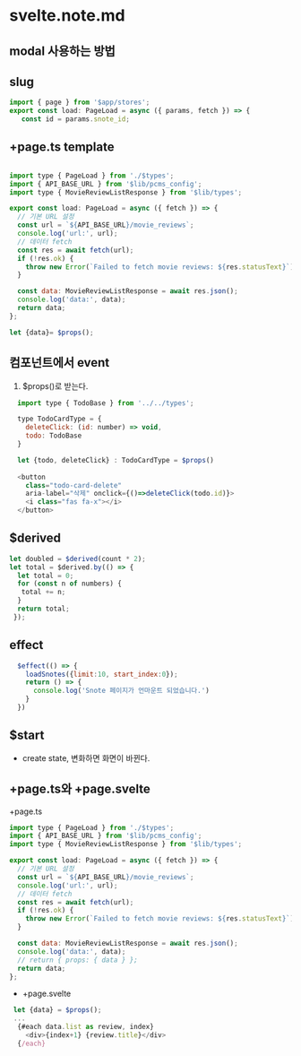 # svelte.note.md

## modal 사용하는 방법

## slug

```javascript
import { page } from '$app/stores';
export const load: PageLoad = async ({ params, fetch }) => {
   const id = params.snote_id;
```

## +page.ts template

```javascript

import type { PageLoad } from './$types';
import { API_BASE_URL } from '$lib/pcms_config';
import type { MovieReviewListResponse } from '$lib/types';

export const load: PageLoad = async ({ fetch }) => {
  // 기본 URL 설정
  const url = `${API_BASE_URL}/movie_reviews`;
  console.log('url:', url);
  // 데이터 fetch
  const res = await fetch(url);
  if (!res.ok) {
    throw new Error(`Failed to fetch movie reviews: ${res.statusText}`);
  }

  const data: MovieReviewListResponse = await res.json();
  console.log('data:', data);
  return data;
};

let {data}= $props();

```

## 컴포넌트에서 event

1. $props()로 받는다.

```javascript
  import type { TodoBase } from '../../types';

  type TodoCardType = { 
    deleteClick: (id: number) => void,
    todo: TodoBase 
  }

  let {todo, deleteClick} : TodoCardType = $props()
  
  <button 
    class="todo-card-delete" 
    aria-label="삭제" onclick={()=>deleteClick(todo.id)}>
    <i class="fas fa-x"></i>
  </button> 
```

## $derived

```javascript
let doubled = $derived(count * 2);
let total = $derived.by(() => {
  let total = 0;
  for (const n of numbers) {
   total += n;
  }
  return total;
 });
```

## effect

```javascript
  $effect(() => {
    loadSnotes({limit:10, start_index:0});
    return () => {
      console.log('Snote 페이지가 언마운트 되었습니다.')
    }
  })
```

## $start

- create state, 변화하면 화면이 바뀐다.

## +page.ts와 +page.svelte

+page.ts

```javascript
import type { PageLoad } from './$types';
import { API_BASE_URL } from '$lib/pcms_config';
import type { MovieReviewListResponse } from '$lib/types';

export const load: PageLoad = async ({ fetch }) => {
  // 기본 URL 설정
  const url = `${API_BASE_URL}/movie_reviews`;
  console.log('url:', url);
  // 데이터 fetch
  const res = await fetch(url);
  if (!res.ok) {
    throw new Error(`Failed to fetch movie reviews: ${res.statusText}`);
  }

  const data: MovieReviewListResponse = await res.json();
  console.log('data:', data);
  // return { props: { data } };
  return data;
};
```

- +page.svelte

```javascript
 let {data} = $props();
 ...
  {#each data.list as review, index}
    <div>{index+1} {review.title}</div>
  {/each}
```
